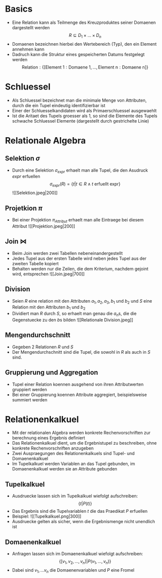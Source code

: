 # Basics
-  Eine Relation kann als Teilmenge des Kreuzproduktes seiner Domaenen dargestellt werden
$$R \subseteq D_1 \times ... \times D_n$$
- Domaenen bezeichnen hierbei den Wertebereich (Typ), den ein Element annehmen kann
- Dadruch kann die Struktur eines gespeicherten Datums festgelegt werden
$$\text{Relation}:\{[\text{Element 1}: \text{Domaene 1}, ..., \text{Element n}: \text{Domaene n} ]\}$$
# Schluessel
- Als Schluessel bezeichnet man die minimale Menge von Attributen, durch die ein Tupel eindeutig identifizierbar ist
- Einer der Schluesselkandidaten wird als Primaerschluessel ausgewaehlt
- Ist die Aritaet des Tupels groesser als 1, so sind die Elemente des Tupels schwache Schluessel Elemente (dargestellt durch gestrichelte Linie)
# Relationale Algebra
## Selektion $\sigma$
- Durch eine Selektion $\sigma_{expr}$ erhaelt man alle Tupel, die den Asudruck $expr$ erfuellen
$$
\sigma_{expr} (R) = \{t | t \in  R \land t \text{ erfuellt expr} \}
$$
![[Selektion.jpeg|200]]
## Projetkion $\pi$ 
- Bei einer Projektion $\pi_{Attribut}$ erhaelt man alle Eintraege bei diesem Attribut
![[Projektion.jpeg|200]]
## Join $\bowtie$
- Beim Join werden zwei Tabellen nebeneinandergestellt
- Jedes Tupel aus der ersten Tabelle wird neben jedes Tupel aus der zweiten Tabelle kopiert
- Behalten werden nur die Zeilen, die dem Kriterium, nachdem gejoint wird, entsprechen
![[Join.jpeg|700]]
## Division
- Seien $R$ eine relation mit den Attributen $a_1, a_2, a_3, b_1$ und  $b_2$ und $S$  eine Relation mit den Attributen $b_1$ und $b_2$
- Dividiert man $R$ durch $S$, so erhaelt man genau die $a_n$s, die die Gegenstuecke zu den $b$s bilden
![[Relationale Division.jpeg]]
## Mengendurchschnitt
- Gegeben 2 Relationen $R$ und $S$ 
- Der Mengendurchschnitt sind die Tupel, die sowohl in $R$ als auch in $S$ sind.
## Gruppierung und Aggregation
- Tupel einer Relation koennen ausgehend von ihren Attributwerten gruppiert werden
- Bei einer Gruppierung koennen Attribute aggregiert, beispielsweise summiert werden
# Relationenkalkuel
- Mit der relationalen Algebra werden konkrete Rechenvorschriften zur berechnung eines Ergebnis definiert
- Das Relationenkalkuel dient, um die Ergebnistupel zu beschreiben, ohne konkrete Rechenvorschriften anzugeben
- Zwei Auspraegungen des Relationenkalkuels sind Tupel- und Domaenenkalkuel
- Im Tupelkalkuel werden Variablen an das Tupel gebunden, im Domaenenkalkuel werden sie an Attribute gebunden
## Tupelkalkuel
- Ausdruecke lassen sich im Tupelkalkuel wiefolgt aufschreiben:
$$\{t|P(t)\}$$
- Das Ergebnis sind die Tupelvariablen $t$ die das Praedikat $P$ erfuellen
- Beispiel:
![[Tupelkalkuel.png|300]]
- Ausdruecke gelten als sicher, wenn die Ergebnismenge nicht unendlich ist
## Domaenenkalkuel
- Anfragen lassen sich im Domaenenkalkuel wiefolgt aufschreiben:
$$\{[v_1,v_2,...,v_n]|P(v_1,...,v_n)\}$$
- Dabei sind $v_1,...v_n$ die Domaenenvariablen und $P$ eine Fromel